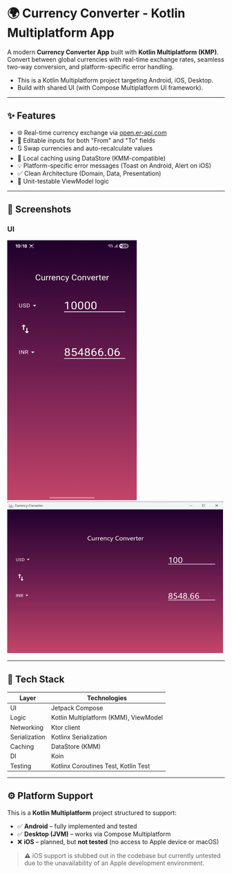 # 🌍 Currency Converter - Kotlin Multiplatform App

A modern **Currency Converter App** built with **Kotlin Multiplatform (KMP)**. Convert between global currencies with real-time exchange rates, seamless two-way conversion, and platform-specific error handling.

- This is a Kotlin Multiplatform project targeting Android, iOS, Desktop.
- Build with shared UI (with Compose Multiplatform UI framework).

---

## ✨ Features

- 🌐 Real-time currency exchange via [open.er-api.com](https://open.er-api.com/v6/latest/USD)
- 🔁 Editable inputs for both "From" and "To" fields
- 🔃 Swap currencies and auto-recalculate values
- 💾 Local caching using DataStore (KMM-compatible)
- 💡 Platform-specific error messages (Toast on Android, Alert on iOS)
- ✅ Clean Architecture (Domain, Data, Presentation)
- 🧪 Unit-testable ViewModel logic

---

## 📸 Screenshots

### UI

<p float="left">
 <img src="assets/screenshots/Screenshot_20250705_221813_Currency_Converter.jpg" width="300" height="600" />
 <img src="assets/screenshots/Screenshot_desktop.png" width="500" height="350" />
</p>

---

## 🧱 Tech Stack

| Layer         | Technologies |
|--------------|--------------|
| UI           | Jetpack Compose |
| Logic        | Kotlin Multiplatform (KMM), ViewModel |
| Networking   | Ktor client |
| Serialization| Kotlinx Serialization |
| Caching      | DataStore (KMM) |
| DI           | Koin |
| Testing      | Kotlinx Coroutines Test, Kotlin Test |

---

## ⚙️ Platform Support

This is a **Kotlin Multiplatform** project structured to support:

- ✅ **Android** – fully implemented and tested
- ✅ **Desktop (JVM)** – works via Compose Multiplatform
- ❌ **iOS** – planned, but **not tested** (no access to Apple device or macOS)

> ⚠️ iOS support is stubbed out in the codebase but currently untested due to the unavailability of an Apple development environment.

